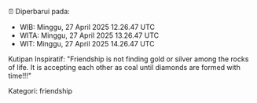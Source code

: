 ⏰ Diperbarui pada:
- WIB: Minggu, 27 April 2025 12.26.47 UTC
- WITA: Minggu, 27 April 2025 13.26.47 UTC
- WIT: Minggu, 27 April 2025 14.26.47 UTC

Kutipan Inspiratif:
"Friendship is not finding gold or silver among the rocks of life. It is accepting each other as coal until diamonds are formed with time!!!"


Kategori: friendship

